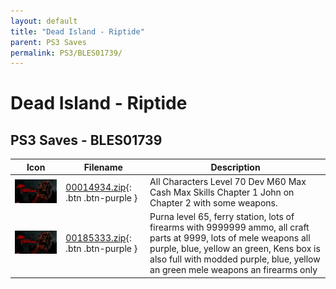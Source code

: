 ```yaml
---
layout: default
title: "Dead Island - Riptide"
parent: PS3 Saves
permalink: PS3/BLES01739/
---
```

# Dead Island - Riptide

## PS3 Saves - BLES01739

| Icon | Filename | Description |
|------|----------|-------------|
| ![Dead Island - Riptide](ICON0.PNG) | [00014934.zip](00014934.zip){: .btn .btn-purple } | All Characters Level 70 Dev M60 Max Cash Max Skills Chapter 1 John on Chapter 2 with some weapons. |
| ![Dead Island - Riptide](ICON0.PNG) | [00185333.zip](00185333.zip){: .btn .btn-purple } | Purna level 65, ferry station, lots of firearms with 9999999 ammo, all craft parts at 9999, lots of mele weapons all purple, blue, yellow an green, Kens box is also full with modded purple, blue, yellow an green mele weapons an firearms only |
